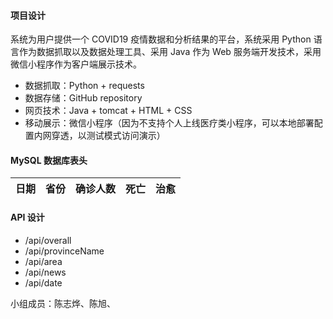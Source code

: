 #### 项目设计
系统为用户提供一个 COVID19 疫情数据和分析结果的平台，系统采用 Python 语言作为数据抓取以及数据处理工具、采用 Java 作为 Web 服务端开发技术，采用微信小程序作为客户端展示技术。
- 数据抓取：Python + requests
- 数据存储：GitHub repository
- 网页技术：Java + tomcat + HTML + CSS
- 移动展示：微信小程序（因为不支持个人上线医疗类小程序，可以本地部署配置内网穿透，以测试模式访问演示）

#### MySQL 数据库表头
|日期|省份|确诊人数|死亡|治愈|
|:-:|:-:|:-:|:-:|:-:|

#### API 设计
- /api/overall
- /api/provinceName
- /api/area
- /api/news
- /api/date

小组成员：陈志烨、陈旭、
